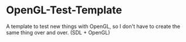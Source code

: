 # OpenGL-Test-Template
A template to test new things with OpenGL, so I don't have to create the same thing over and over. (SDL + OpenGL)
